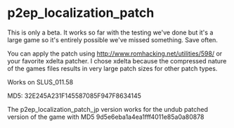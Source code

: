 # p2ep_localization_patch

This is only a beta.  It works so far with the testing we've done but it's a large game so it's entirely possible we've missed something.  Save often.

You can apply the patch using http://www.romhacking.net/utilities/598/ or your favorite xdelta patcher.
I chose xdelta because the compressed nature of the games files results in very large patch sizes for other patch types.  

Works on SLUS_011.58

MD5: 32E245A231F145587085F947F8634145

The p2ep_localization_patch_jp version works for the undub patched version of the game with MD5 9d5e6eba1a4ea1fff4011e85a0a80878
